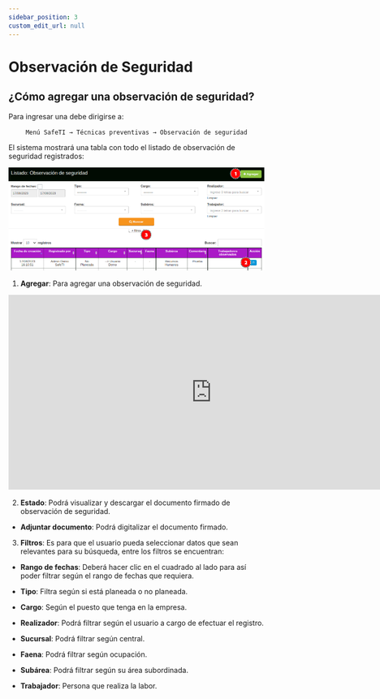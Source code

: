 ```yaml
---
sidebar_position: 3
custom_edit_url: null
---
```

# Observación de Seguridad
## ¿Cómo agregar una observación de seguridad?
Para ingresar una debe dirigirse a:

<div align="center">

```bash
Menú SafeTI → Técnicas preventivas → Observación de seguridad
```
</div>

El sistema mostrará una tabla con todo el listado de observación de seguridad registrados:

<div align="center">

![inicio](/img/img_manual/img_tecnicas_preventivas/2023-08-17_16-41.png)

</div>

1. **Agregar**: Para agregar una observación de seguridad.

<div align="center">
   
<iframe width="800" height="384" src="https://www.youtube.com/embed/bzUm7Z6FvTc" title="YouTube video player" frameborder="0" allow="accelerometer; autoplay; clipboard-write; encrypted-media; gyroscope; picture-in-picture; web-share" allowfullscreen></iframe>

</div>

2. **Estado**: Podrá visualizar y descargar el documento firmado de observación de seguridad.

* **Adjuntar documento**: Podrá digitalizar el documento firmado.

3. **Filtros**: Es para que el usuario pueda seleccionar datos que sean relevantes para su búsqueda, entre los filtros se encuentran:

* **Rango de fechas**: Deberá hacer clic en el cuadrado al lado para así poder filtrar según el rango de fechas que requiera.

* **Tipo**: Filtra según si está planeada o no planeada.

* **Cargo**: Según el puesto que tenga en la empresa.

* **Realizador**: Podrá filtrar según el usuario a cargo de efectuar el registro.

* **Sucursal**: Podrá filtrar según central.

* **Faena**: Podrá filtrar según ocupación.

* **Subárea**: Podrá filtrar según su área subordinada.

* **Trabajador**: Persona que realiza la labor.
